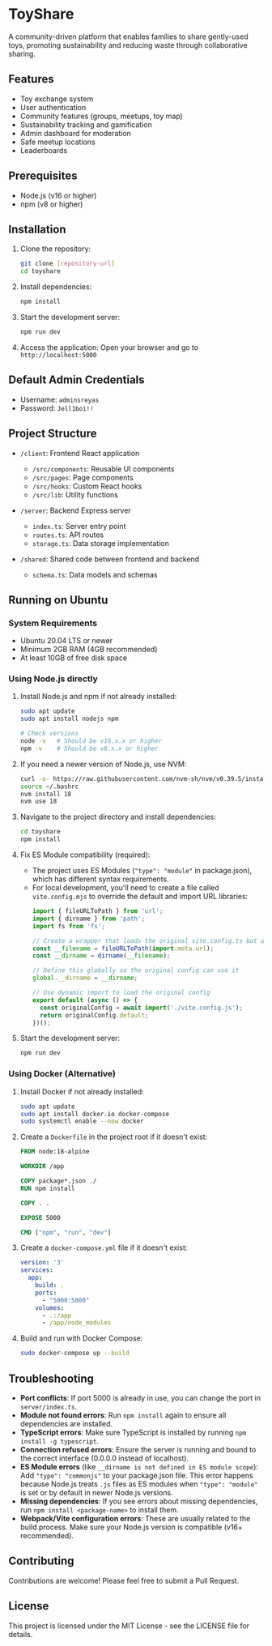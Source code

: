 # ToyShare

A community-driven platform that enables families to share gently-used toys, promoting sustainability and reducing waste through collaborative sharing.

## Features

- Toy exchange system
- User authentication
- Community features (groups, meetups, toy map)
- Sustainability tracking and gamification
- Admin dashboard for moderation
- Safe meetup locations
- Leaderboards

## Prerequisites

- Node.js (v16 or higher)
- npm (v8 or higher)

## Installation

1. Clone the repository:
   ```bash
   git clone [repository-url]
   cd toyshare
   ```

2. Install dependencies:
   ```bash
   npm install
   ```

3. Start the development server:
   ```bash
   npm run dev
   ```

4. Access the application:
   Open your browser and go to `http://localhost:5000`

## Default Admin Credentials

- Username: `adminsreyas`
- Password: `Jell1boi!!`

## Project Structure

- `/client`: Frontend React application
  - `/src/components`: Reusable UI components
  - `/src/pages`: Page components
  - `/src/hooks`: Custom React hooks
  - `/src/lib`: Utility functions

- `/server`: Backend Express server
  - `index.ts`: Server entry point
  - `routes.ts`: API routes
  - `storage.ts`: Data storage implementation

- `/shared`: Shared code between frontend and backend
  - `schema.ts`: Data models and schemas

## Running on Ubuntu

### System Requirements
- Ubuntu 20.04 LTS or newer
- Minimum 2GB RAM (4GB recommended)
- At least 10GB of free disk space

### Using Node.js directly

1. Install Node.js and npm if not already installed:
   ```bash
   sudo apt update
   sudo apt install nodejs npm
   
   # Check versions
   node -v   # Should be v16.x.x or higher
   npm -v    # Should be v8.x.x or higher
   ```

2. If you need a newer version of Node.js, use NVM:
   ```bash
   curl -o- https://raw.githubusercontent.com/nvm-sh/nvm/v0.39.5/install.sh | bash
   source ~/.bashrc
   nvm install 18
   nvm use 18
   ```

3. Navigate to the project directory and install dependencies:
   ```bash
   cd toyshare
   npm install
   ```

4. Fix ES Module compatibility (required):
   - The project uses ES Modules (`"type": "module"` in package.json), which has different syntax requirements.
   - For local development, you'll need to create a file called `vite.config.mjs` to override the default and import URL libraries:
     ```javascript
     import { fileURLToPath } from 'url';
     import { dirname } from 'path';
     import fs from 'fs';
     
     // Create a wrapper that loads the original vite.config.ts but adds __dirname equivalent
     const __filename = fileURLToPath(import.meta.url);
     const __dirname = dirname(__filename);
     
     // Define this globally so the original config can use it
     global.__dirname = __dirname;
     
     // Use dynamic import to load the original config
     export default (async () => {
       const originalConfig = await import('./vite.config.js');
       return originalConfig.default;
     })();
     ```

5. Start the development server:
   ```bash
   npm run dev
   ```

### Using Docker (Alternative)

1. Install Docker if not already installed:
   ```bash
   sudo apt update
   sudo apt install docker.io docker-compose
   sudo systemctl enable --now docker
   ```

2. Create a `Dockerfile` in the project root if it doesn't exist:
   ```dockerfile
   FROM node:18-alpine

   WORKDIR /app

   COPY package*.json ./
   RUN npm install

   COPY . .

   EXPOSE 5000

   CMD ["npm", "run", "dev"]
   ```

3. Create a `docker-compose.yml` file if it doesn't exist:
   ```yaml
   version: '3'
   services:
     app:
       build: .
       ports:
         - "5000:5000"
       volumes:
         - .:/app
         - /app/node_modules
   ```

4. Build and run with Docker Compose:
   ```bash
   sudo docker-compose up --build
   ```

## Troubleshooting

- **Port conflicts**: If port 5000 is already in use, you can change the port in `server/index.ts`.
- **Module not found errors**: Run `npm install` again to ensure all dependencies are installed.
- **TypeScript errors**: Make sure TypeScript is installed by running `npm install -g typescript`.
- **Connection refused errors**: Ensure the server is running and bound to the correct interface (0.0.0.0 instead of localhost).
- **ES Module errors** (like `__dirname is not defined in ES module scope`): Add `"type": "commonjs"` to your package.json file. This error happens because Node.js treats `.js` files as ES modules when `"type": "module"` is set or by default in newer Node.js versions.
- **Missing dependencies**: If you see errors about missing dependencies, run `npm install <package-name>` to install them.
- **Webpack/Vite configuration errors**: These are usually related to the build process. Make sure your Node.js version is compatible (v16+ recommended).

## Contributing

Contributions are welcome! Please feel free to submit a Pull Request.

## License

This project is licensed under the MIT License - see the LICENSE file for details.